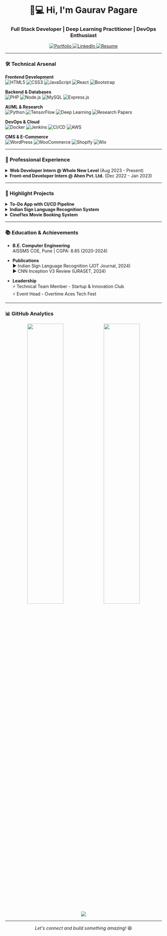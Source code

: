 <h1 align="center">👨💻 Hi, I'm Gaurav Pagare</h1>
<h3 align="center">Full Stack Developer | Deep Learning Practitioner | DevOps Enthusiast</h3>

<p align="center">
  <a href="https://gauravpagare.netlify.app/" target="_blank">
    <img src="https://img.shields.io/badge/Portfolio-%23000000.svg?style=for-the-badge&logo=react&logoColor=white" alt="Portfolio">
  </a>
  <a href="https://www.linkedin.com/in/gauravspagare/" target="_blank">
    <img src="https://img.shields.io/badge/LinkedIn-0077B5?style=for-the-badge&logo=linkedin&logoColor=white" alt="LinkedIn">
  </a>
  <a href="https://drive.google.com/file/d/1cknZueBpnmu814A54Y1MLPYgr8EBASCX/view" target="_blank">
    <img src="https://img.shields.io/badge/Resume-4285F4?style=for-the-badge&logo=google-drive&logoColor=white" alt="Resume">
  </a>
</p>

---

### 🛠️ Technical Arsenal

**Frontend Development**  
![HTML5](https://img.shields.io/badge/HTML5-E34F26?style=flat&logo=html5&logoColor=white)
![CSS3](https://img.shields.io/badge/CSS3-1572B6?style=flat&logo=css3&logoColor=white)
![JavaScript](https://img.shields.io/badge/JavaScript-F7DF1E?style=flat&logo=javascript&logoColor=black)
![React](https://img.shields.io/badge/React-20232A?style=flat&logo=react&logoColor=61DAFB)
![Bootstrap](https://img.shields.io/badge/Bootstrap-563D7C?style=flat&logo=bootstrap&logoColor=white)

**Backend & Databases**  
![PHP](https://img.shields.io/badge/PHP-777BB4?style=flat&logo=php&logoColor=white)
![Node.js](https://img.shields.io/badge/Node.js-339933?style=flat&logo=nodedotjs&logoColor=white)
![MySQL](https://img.shields.io/badge/MySQL-005C84?style=flat&logo=mysql&logoColor=white)
![Express.js](https://img.shields.io/badge/Express.js-000000?style=flat&logo=express&logoColor=white)

**AI/ML & Research**  
![Python](https://img.shields.io/badge/Python-3776AB?style=flat&logo=python&logoColor=white)
![TensorFlow](https://img.shields.io/badge/TensorFlow-FF6F00?style=flat&logo=tensorflow&logoColor=white)
![Deep Learning](https://img.shields.io/badge/Deep_Learning-RNN|CNN|InceptionV3-important)
![Research Papers](https://img.shields.io/badge/Publications-2%20Journal_Papers-success)

**DevOps & Cloud**  
![Docker](https://img.shields.io/badge/Docker-2496ED?style=flat&logo=docker&logoColor=white)
![Jenkins](https://img.shields.io/badge/Jenkins-D24939?style=flat&logo=jenkins&logoColor=white)
![CI/CD](https://img.shields.io/badge/CI/CD-Pipeline-brightgreen)
![AWS](https://img.shields.io/badge/Cloud-AWS|GCP-blue)

**CMS & E-Commerce**  
![WordPress](https://img.shields.io/badge/WordPress-21759B?style=flat&logo=wordpress&logoColor=white)
![WooCommerce](https://img.shields.io/badge/WooCommerce-96588A?style=flat&logo=woocommerce&logoColor=white)
![Shopify](https://img.shields.io/badge/Shopify-7AB55C?style=flat&logo=shopify&logoColor=white)
![Wix](https://img.shields.io/badge/Wix-0C6EFC?style=flat&logo=wix&logoColor=white)

---

### 💼 Professional Experience

<details>
<summary><b>Web Developer Intern @ Whole New Level</b> (Aug 2023 - Present)</summary>
  
- Built & maintained 15+ WordPress sites including CFT and CCRSM projects  
- Implemented e-commerce solutions using WooCommerce  
- Performed site migrations and performance optimizations  
- **Tech Stack**: WordPress | Divi/Elementor | JavaScript | MySQL  
</details>

<details>
<summary><b>Front-end Developer Intern @ Ahen Pvt. Ltd.</b> (Dec 2022 - Jan 2023)</summary>

- Developed responsive UIs with React following modern UX principles  
- Implemented state management for complex web applications  
- Collaborated in agile team environment  
- **Tech Stack**: React | JavaScript | CSS3  
</details>

---

### 🚀 Highlight Projects

<details>
<summary><b>To-Do App with CI/CD Pipeline</b></summary>
  
- Automated deployment using Jenkins & Docker  
- Containerized application with Docker Compose  
- **Tech**: Node.js | Express | EJS | Jenkins | Docker  
</details>

<details>
<summary><b>Indian Sign Language Recognition System</b></summary>

- Developed RNN model achieving 92% accuracy  
- Created custom Marathi language dataset  
- **Tech**: Python | TensorFlow | OpenCV | Pandas  
</details>

<details>
<summary><b>CineFlex Movie Booking System</b></summary>

- Full-stack implementation with role-based access  
- Real-time seat booking system with PHP/MySQL  
- **Tech**: PHP | MySQL | Bootstrap | AJAX  
</details>

---

### 📚 Education & Achievements

- **B.E. Computer Engineering**  
  AISSMS COE, Pune | CGPA: 8.85 (2020-2024)  

- **Publications**  
  ▶︎ Indian Sign Language Recognition (JOT Journal, 2024)  
  ▶︎ CNN Inception V3 Review (IJRASET, 2024)  

- **Leadership**  
  ⚡ Technical Team Member - Startup & Innovation Club  
  ⚡ Event Head - Overtime Aces Tech Fest  

---

### 📊 GitHub Analytics

<p align="center">
  <img width="48%" src="https://github-readme-stats.vercel.app/api?username=gspagare&show_icons=true&theme=radical" />
  <img width="48%" src="https://github-readme-streak-stats.herokuapp.com/?user=gspagare&theme=radical" />
</p>

<p align="center">
  <img src="https://github-readme-stats.vercel.app/api/top-langs/?username=gspagare&layout=compact&theme=radical" />
</p>

---

<p align="center"> 
  <i>Let's connect and build something amazing!</i> 😄
</p>
